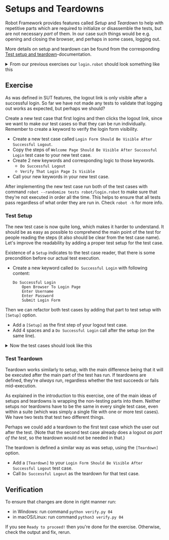 # Setups and Teardowns

Robot Framework provides features called _Setup_ and _Teardown_ to help with repetitive parts
which are required to initialize or disassemble the tests, but are not necessary _part_ of them. In
our case such things would be e.g. opening and closing the browser, and perhaps in some cases, logging
out.

More details on setup and teardown can be found from the corresponding
[Test setup and teardown](http://robotframework.org/robotframework/latest/RobotFrameworkUserGuide.html#test-setup-and-teardown)-documentation.

<details>
    <summary>From our previous exercises our <code>login.robot</code> should look something like this</summary>

```robot
*** Settings ***
Library    Browser

*** Variables ***
${URL} =    http://localhost:7272
${USERNAME} =    demo
${PASSWORD} =    mode

*** Test Cases ***

Welcome Page Should Be Visible After Successful Login
    Open Browser To Login Page
    Enter Username    ${USERNAME}
    Enter Password    ${PASSWORD}
    Submit Login Form
    Verify That Welcome Page Is Visible

*** Keywords ***

Open Browser To Login Page
    New Browser    headless=${FALSE}
    New Page    ${URL}

Enter Username
    [Arguments]    ${username}
    Fill Text    id=username_field    ${username}

Enter Password
    [Arguments]    ${password}
    Fill Secret    id=password_field    ${password}

Submit Login Form
    Click    id=login_button

Verify That Welcome Page Is Visible
    Get Text    body    contains    Welcome Page
    Get Url    ==    ${URL}/welcome.html
    Get Title    ==    Welcome Page
```

</details>

## Exercise

As was defined in SUT features, the logout link is only visible after a successful login. So far we
have not made any tests to validate that logging out works as expected, but perhaps we should?

Create a new test case that first logins and then clicks the logout link, since we want to
make our test cases so that they can be run individually. Remember to create a keyword to
verify the login form visibility.

- Create a new test case called `Login Form Should Be Visible After Successful Logout`.
- Copy the steps of `Welcome Page Should Be Visible After Successful Login` test case to your new test case.
- Create 2 new keywords and corresponding logic to those keywords.
    - `Do Successful Logout`
    - `Verify That Login Page Is Visible`
- Call your new keywords in your new test case.

After implementing the new test case run both of the test cases with command
`robot --randomize tests robot/login.robot` to make sure that they're not executed in order all the
time. This helps to ensure that all tests pass regardless of what order they are run in. Check
`robot -h` for more info.

### Test Setup

The new test case is now quite long, which makes it harder to understand. It should be as easy as possible
to comprehend the main point of the test for people reading the steps (it also should be clear from the
test case name). Let's improve the readability by adding a proper test setup for the test case.

Existence of a `Setup` indicates to the test case reader, that there is some precondition before our
actual test execution.

- Create a new keyword called `Do Successful Login` with following content:

    ```robot
    Do Successful Login
        Open Browser To Login Page
        Enter Username
        Enter Password
        Submit Login Form
    ```

Then we can refactor both test cases by adding that part to test setup with `[Setup]` option.

- Add a `[Setup]` as the first step of your logout test case.
- Add 4 spaces and a `Do Successful Login` call after the setup (on the same line).

<details>
    <summary>Now the test cases should look like this</summary>

```robot
Login Form Should Be Visible After Successful Logout
    [Setup]    Do Successful Login
    # rest of the implementation
```

*Pro-tip:* `#` starts a comment line for Robot Framework. Nothing after it (on that line) will be executed.

</details>

### Test Teardown

Teardown works similarly to setup, with the main difference being that it will be executed after the
main part of the test has run. If teardowns are defined, they're _always_ run, regardless whether the
test succeeds or fails mid-execution.

As explained in the introduction to this exercise, one of the main ideas of setups and teardowns is
wrapping the non-testing parts into them. Neither setups nor teardowns have to be the same in every
single test case, even within a suite (which was simply a single file with one or more test cases).
We have two tests that test two different things.

Perhaps we could add a teardown to the first test case which the user out after the test. (Note that
the second test case already does a logout _as part of the test_, so the teardown would not be needed
in that.)

The teardown is defined a similar way as was setup, using the `[Teardown]` option.

- Add a `[Teardown]` to your `Login Form Should Be Visible After Successful Logout` test case.
- Call `Do Successful Logout` as the teardown for that test case.

## Verification

To ensure that changes are done in right manner run:

- in Windows: run command `python verify.py 04`
- in macOS/Linux: run command `python3 verify.py 04`

If you see `Ready to proceed!` then you're done for the exercise. Otherwise, check the output and fix, rerun.
